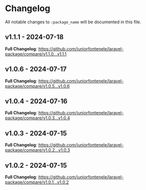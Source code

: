 # Changelog

All notable changes to `:package_name` will be documented in this file.

## v1.1.1 - 2024-07-18

**Full Changelog**: https://github.com/juniorfontenele/laravel-package/compare/v1.1.0...v1.1.1

## v1.0.6 - 2024-07-17

**Full Changelog**: https://github.com/juniorfontenele/laravel-package/compare/v1.0.5...v1.0.6

## v1.0.4 - 2024-07-16

**Full Changelog**: https://github.com/juniorfontenele/laravel-package/compare/v1.0.3...v1.0.4

## v1.0.3 - 2024-07-15

**Full Changelog**: https://github.com/juniorfontenele/laravel-package/compare/v1.0.2...v1.0.3

## v1.0.2 - 2024-07-15

**Full Changelog**: https://github.com/juniorfontenele/laravel-package/compare/v1.0.1...v1.0.2
